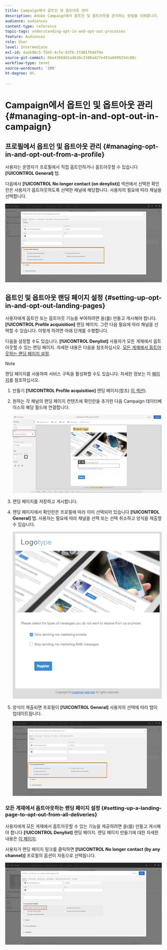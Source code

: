 ```yaml
---
title: Campaign에서 옵트인 및 옵트아웃 관리
description: Adobe Campaign에서 옵트인 및 옵트아웃을 관리하는 방법을 이해합니다.
audience: audiences
content-type: reference
topic-tags: understanding-opt-in-and-opt-out-processes
feature: Audiences
role: User
level: Intermediate
exl-id: 4aeb90c5-f5b5-4cfe-93fb-2fd01fb8d70e
source-git-commit: 8be43668d1a4610c3388ad27e493a689925dc88c
workflow-type: tm+mt
source-wordcount: '309'
ht-degree: 8%

---
```


# Campaign에서 옵트인 및 옵트아웃 관리{#managing-opt-in-and-opt-out-in-campaign}

## 프로필에서 옵트인 및 옵트아웃 관리 {#managing-opt-in-and-opt-out-from-a-profile}

사용자는 운영자가 프로필에서 직접 옵트인하거나 옵트아웃할 수 있습니다 **[!UICONTROL General]** 탭.

다음에서 **[!UICONTROL No longer contact (on denylist)]** 섹션에서 선택한 확인란은 사용자가 옵트아웃하도록 선택한 채널에 해당합니다. 사용자의 필요에 따라 채널을 선택합니다.

![](assets/optin_landingpage_3.png)

## 옵트인 및 옵트아웃 랜딩 페이지 설정 {#setting-up-opt-in-and-opt-out-landing-pages}

사용자에게 옵트인 또는 옵트아웃 기능을 부여하려면 을(를) 만들고 게시해야 합니다. **[!UICONTROL Profile acquisition]** 랜딩 페이지. 그런 다음 필요에 따라 채널을 선택할 수 있습니다. 이렇게 하려면 아래 단계를 수행합니다.

다음을 설정할 수도 있습니다. **[!UICONTROL Denylist]** 사용자가 모든 게재에서 옵트아웃할 수 있는 랜딩 페이지. 자세한 내용은 다음을 참조하십시오. [모든 게재에서 옵트아웃하는 랜딩 페이지 설정](#setting-up-a-landing-page-to-opt-out-from-all-deliveries).

>[!NOTE]
>
>랜딩 페이지를 사용하여 서비스 구독을 활성화할 수도 있습니다. 자세한 정보는 이 [페이지](../../channels/using/configuring-landing-page.md#linking-a-landing-page-to-a-service)를 참조하십시오.

1. 만들기 **[!UICONTROL Profile acquisition]** 랜딩 페이지(참조) [이 섹션](../../channels/using/getting-started-with-landing-pages.md)).
1. 원하는 각 채널의 랜딩 페이지 컨텐츠에 확인란을 추가한 다음 Campaign 데이터베이스의 해당 필드에 연결합니다.

   ![](assets/optin_landingpage_1.png)

1. 랜딩 페이지를 저장하고 게시합니다.
1. 랜딩 페이지에서 확인란은 프로필에 따라 이미 선택되어 있습니다 **[!UICONTROL General]** 탭. 사용자는 필요에 따라 채널을 선택 또는 선택 취소하고 양식을 제출할 수 있습니다.

   ![](assets/optin_landingpage_2.png)

1. 양식이 제출되면 프로필이 **[!UICONTROL General]** 사용자의 선택에 따라 탭이 업데이트됩니다.

   ![](assets/optin_landingpage_3.png)

### 모든 게재에서 옵트아웃하는 랜딩 페이지 설정 {#setting-up-a-landing-page-to-opt-out-from-all-deliveries}

사용자에게 모든 게재에서 옵트아웃할 수 있는 기능을 제공하려면 을(를) 만들고 게시해야 합니다 **[!UICONTROL Denylist]** 랜딩 페이지. 랜딩 페이지 만들기에 대한 자세한 내용은 [이 페이지](../../channels/using/getting-started-with-landing-pages.md).

사용자가 랜딩 페이지 링크를 클릭하면 **[!UICONTROL No longer contact (by any channel)]** 프로필의 옵션이 자동으로 선택됩니다.

![](assets/blocklisting_allchannels.png)
